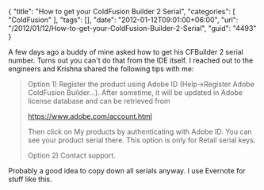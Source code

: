 {
	"title": "How to get your ColdFusion Builder 2 Serial",
	"categories": [
		"ColdFusion"
	],
	"tags": [],
	"date": "2012-01-12T09:01:00+06:00",
	"url": "/2012/01/12/How-to-get-your-ColdFusion-Builder-2-Serial",
	"guid": "4493"
}

A few days ago a buddy of mine asked how to get his CFBuilder 2 serial number. Turns out you can't do that from the IDE itself. I reached out to the engineers and Krishna shared the following tips with me:

<blockquote>
Option 1) Register the product using Adobe ID (Help->Register Adobe ColdFusion Builder...). After sometime, it will be updated in Adobe license database and can be retrieved from 

https://www.adobe.com/account.html

Then click on My products by authenticating with Adobe ID.
You can see your product serial there. This option is only for Retail serial keys.

Option 2)
Contact support. 
</blockquote>

Probably a good idea to copy down all serials anyway. I use Evernote for stuff like this.